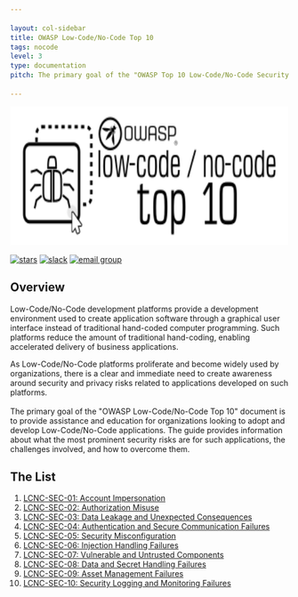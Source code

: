 ```yaml
---

layout: col-sidebar
title: OWASP Low-Code/No-Code Top 10
tags: nocode
level: 3
type: documentation
pitch: The primary goal of the "OWASP Top 10 Low-Code/No-Code Security Risks" document is to provide assistance and education for organizations looking to adopt and develop Low-Code/No-Code applications. The guide provides information about what are the most prominent security risks for such applications, the challenges involved, and how to overcome them.

---
```

<a href="https://owasp.org/www-project-top-10-low-code-no-code-security-risks/"><img src="assets/images/owasp-lcnc-top10-logo.png" alt="OWASP Low-Code/No-Code Top 10" width="500" height="250" /></a>

[![stars](https://img.shields.io/github/stars/OWASP/www-project-top-10-low-code-no-code-security-risks?icon=github&style=social)](https://github.com/OWASP/www-project-top-10-low-code-no-code-security-risks)
[![slack](https://img.shields.io/badge/slack-nocode-purple?logo=slack)](https://owasp.slack.com/archives/C02C6RU6G10)
[![email group](https://img.shields.io/badge/group-nocode-red?logo=Gmail)](https://groups.google.com/g/owasp-no-code-low-code)

## Overview
Low-Code/No-Code development platforms provide a development environment used to create application software through a graphical user interface instead of traditional hand-coded computer programming. 
Such platforms reduce the amount of traditional hand-coding, enabling accelerated delivery of business applications. 

As Low-Code/No-Code platforms proliferate and become widely used by organizations, there is a clear and immediate need to create awareness around security and privacy risks related to applications developed on such platforms.
<br>
<br>
The primary goal of the "OWASP Low-Code/No-Code Top 10" document is to provide assistance and education for organizations looking to adopt and develop Low-Code/No-Code applications. 
The guide provides information about what the most prominent security risks are for such applications, the challenges involved, and how to overcome them.

## The List

1. [LCNC-SEC-01: Account Impersonation](content/2022/en/LCNC-SEC-01-Account-Impersonation)
2. [LCNC-SEC-02: Authorization Misuse](content/2022/en/LCNC-SEC-02-Authorization-Misuse)
3. [LCNC-SEC-03: Data Leakage and Unexpected Consequences](content/2022/en/LCNC-SEC-03-Data-Leakage-and-Unexpected-Consequences)
4. [LCNC-SEC-04: Authentication and Secure Communication Failures](content/2022/en/LCNC-SEC-04-Authentication-and-Secure-Communication-Failures)
5. [LCNC-SEC-05: Security Misconfiguration](content/2022/en/LCNC-SEC-05-Security-Misconfiguration)
6. [LCNC-SEC-06: Injection Handling Failures](content/2022/en/LCNC-SEC-06-Injection-Handling-Failures)
7. [LCNC-SEC-07: Vulnerable and Untrusted Components](content/2022/en/LCNC-SEC-07-Vulnerable-and-Untrusted-Components)
8. [LCNC-SEC-08: Data and Secret Handling Failures](content/2022/en/LCNC-SEC-08-Data-and-Secret-Handling-Failures)
9. [LCNC-SEC-09: Asset Management Failures](content/2022/en/LCNC-SEC-09-Asset-Management-Failures)
10. [LCNC-SEC-10: Security Logging and Monitoring Failures](content/2022/en/LCNC-SEC-10-Security-Logging-and-Monitoring-Failures)
